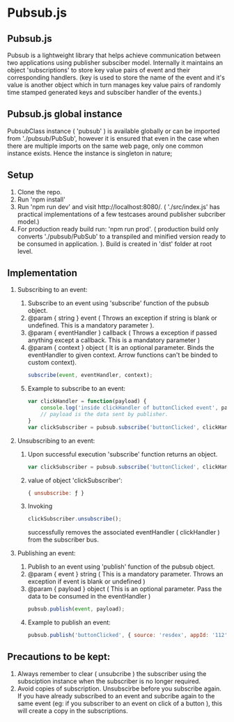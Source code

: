 # Pubsub.js
## Pubsub.js
 Pubsub is a lightweight library that helps achieve communication between two applications using          publisher subsciber model. Internally it maintains an object 'subscriptions' to store key value pairs    of event and their corresponding handlers. (key is used to store the name of the event and it's value    is another object which in turn manages key value pairs of randomly time stamped generated keys and      subsciber handler of the events.)

## Pubsub.js global instance
 PubsubClass instance ( 'pubsub' ) is available globally or can be imported from './pubsub/PubSub', 
 however it is ensured that even in the case when there are multiple imports on the same web page, only one common instance exists. Hence the instance is singleton in nature;


## Setup
 1. Clone the repo.
 2. Run 'npm install'
 3. Run 'npm run dev' and visit http://localhost:8080/. ( './src/index.js' has practical implementations of a few testcases around publisher subcriber model.)
 4. For production ready build run: 'npm run prod'. ( production build only converts './pubsub/PubSub' to a transpiled and minified version ready to be consumed in application. ). Build is created in 'dist' folder at root level.
 
## Implementation
1. Subscribing to an event:
    1. Subscribe to an event using 'subscribe' function of the pubsub object.
    2. @param { string }  event ( Throws an exception if string is blank or undefined. This is a
    mandatory parameter ). 
    3. @param { eventHandler } callback ( Throws a exception if passed anything except a callback. This
    is a mandatory parameter )
    4. @param { context } object ( It is an optional parameter. Binds the eventHandler to given context. Arrow functions can't be binded to custom context).
        ```javascript
        subscribe(event, eventHandler, context);
        ``` 
    5. Example to subscribe to an event:
        ```javascript
        var clickHandler = function(payload) {
            console.log('inside clickHandler of buttonClicked event', payload); 
            // payload is the data sent by publisher.
        }
        var clickSubscriber = pubsub.subscribe('buttonClicked', clickHandler, this);

2. Unsubscribing to an event:
    1. Upon successful execution 'subscribe' function returns an object.
        ```javascript
        var clickSubscriber = pubsub.subscribe('buttonClicked', clickHandler, this);
        ```
    2. value of object 'clickSubscriber': 
        ```javascript
        { unsubscribe: ƒ }
        ```
    3. Invoking 
        ```javascript
        clickSubscriber.unsubscribe();
        ``` 
        successfully removes the associated eventHandler ( clickHandler ) from the subscriber bus.

3. Publishing an event:
    1. Publish to an event using 'publish' function of the pubsub object.
    2. @param { event } string ( This is a mandatory parameter. Throws an exception if event is blank or undefined )
    3. @param { payload } object ( This is an optional parameter. Pass the data to be consumed in the eventHandler )
        ```javascript
        pubsub.publish(event, payload);
        ````
    5. Example to publish an event:
        ```javascript
        pubsub.publish('buttonClicked', { source: 'resdex', appId: '112'});
        ```

## Precautions to be kept:
 1. Always remember to clear ( unsubcribe ) the subscriber using the subsciption instance when the 
 subscriber is no longer required. 
 2. Avoid copies of subscription. Unsubscirbe before you subscribe again. If you have already subscribed to an event and subcribe again to the same event (eg: if you subscriber to an event on click of a button ), this will create a copy in the subscriptions.
